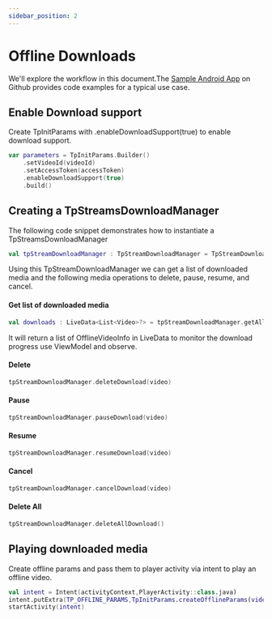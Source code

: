 ```yaml
---
sidebar_position: 2
---
```


# Offline Downloads

We'll explore the workflow in this document.The [Sample Android App](https://github.com/testpress/sample-android-app) on Github provides code examples for a typical use case.

## Enable Download support

Create TpInitParams with .enableDownloadSupport(true) to enable download support.

```kotlin
var parameters = TpInitParams.Builder()
    .setVideoId(videoId)
    .setAccessToken(accessToken)
    .enableDownloadSupport(true)
    .build()
```

## Creating a TpStreamsDownloadManager

The following code snippet demonstrates how to instantiate a TpStreamsDownloadManager

```kotlin
val tpStreamDownloadManager : TpStreamDownloadManager = TpStreamDownloadManager(activityContext)
```

Using this TpStreamDownloadManager we can get a list of downloaded media and the following media operations to delete, pause, resume, and cancel.

#### Get list of downloaded media

```kotlin
val downloads : LiveData<List<Video>?> = tpStreamDownloadManager.getAllDownloads()
```
It will return a list of OfflineVideoInfo in LiveData to monitor the download progress use ViewModel and observe.

#### Delete

```kotlin
tpStreamDownloadManager.deleteDownload(video)
```

#### Pause

``` kotlin
tpStreamDownloadManager.pauseDownload(video)
```

#### Resume

```kotlin
tpStreamDownloadManager.resumeDownload(video)
```

#### Cancel

```kotlin
tpStreamDownloadManager.cancelDownload(video)
```

#### Delete All

```kotlin
tpStreamDownloadManager.deleteAllDownload()
```

## Playing downloaded media

Create offline params and pass them to player activity via intent to play an offline video.

```kotlin
val intent = Intent(activityContext,PlayerActivity::class.java)
intent.putExtra(TP_OFFLINE_PARAMS,TpInitParams.createOfflineParams(video.videoId))
startActivity(intent)
```